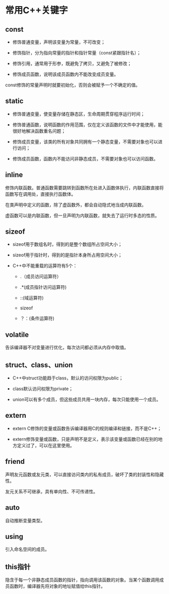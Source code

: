 # 常用C++关键字

## const

* 修饰普通变量，声明该变量为常量，不可改变；

* 修饰指针，分为指向常量的指针和指针常量（const紧跟指针名）；

* 修饰引用，通常用于形参，既避免了拷贝，又避免了被修改；

* 修饰成员函数，说明该成员函数内不能改变成员变量。

const修饰的常量声明时就要初始化，否则会被赋予一个不确定的值。

## static

* 修饰普通变量，使变量存储在静态区，生命周期贯穿程序运行时间；

* 修饰普通函数，说明函数的作用范围，仅在定义该函数的文件中才能使用，能很好地解决函数重名问题；

* 修饰成员变量，该类的所有对象共同拥有一个静态变量，不需要对象也可以进行访问；

* 修饰成员函数，函数内不能访问非静态成员，不需要对象也可以访问函数。

## inline

修饰内联函数。普通函数需要跳转到函数所在处进入函数体执行，内联函数直接将函数写在调用处，直接执行函数体。

在类声明中定义的函数，除了虚函数外，都会自动隐式地当成内联函数。

虚函数可以是内联函数，但一旦声明为内联函数，就失去了运行时多态的性质。

## sizeof

* sizeof用于数组名时，得到的是整个数组所占空间大小；

* sizeof用于指针时，得到的是指针本身所占用空间大小；

* C++中不能重载的运算符有5个：

    - .（成员访问运算符）
    
    - .*(成员指针访问运算符)
    
    - ::(域运算符)
    
    - sizeof
    
    - ？：(条件运算符)

## volatile

告诉编译器不对变量进行优化，每次访问都必须从内存中取值。

## struct、class、union

* C++中struct功能趋于class，默认的访问权限为public；

* class默认访问权限为private；

* union可以有多个成员，但这些成员共用一块内存，每次只能使用一个成员。

## extern

* extern C修饰的变量或函数告诉编译器用C的规则编译和链接，而不是C++；

* extern修饰变量或函数，只是声明不是定义，表示该变量或函数已经在别的地方定义过了，可以在这里使用。

## friend

声明友元函数或友元类，可以直接访问类内的私有成员，破坏了类的封装性和隐藏性。

友元关系不可继承，具有单向性、不可传递性。

## auto

自动推断变量类型。

## using

引入命名空间的成员。

## this指针

隐含于每一个非静态成员函数的指针，指向调用该函数的对象。当某个函数调用成员函数时，编译器先将对象的地址赋值给this指针。


    

